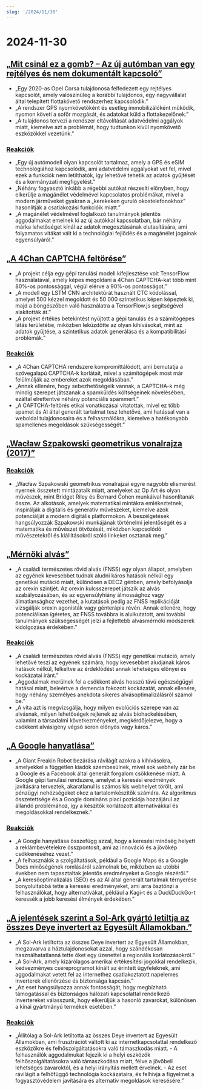 ```yaml
---
slug: '/2024/11/30'
---
```


# 2024-11-30

## [„Mit csinál ez a gomb? – Az új autómban van egy rejtélyes és nem dokumentált kapcsoló”](https://blog.koenvh.nl/what-does-this-button-do-cm42u2oi7000a09l42f54g2pr)

- „Egy 2020-as Opel Corsa tulajdonosa felfedezett egy rejtélyes kapcsolót, amely valószínűleg a korábbi tulajdonos, egy nagyvállalat által telepített flottakövető rendszerhez kapcsolódik.”
- „A rendszer GPS nyomkövetőként és esetleg immobilizálóként működik, nyomon követi a sofőr mozgását, és adatokat küld a flottakezelőnek.”
- „A tulajdonos tervezi a rendszer eltávolítását adatvédelmi aggályok miatt, kiemelve azt a problémát, hogy tudtunkon kívül nyomkövető eszközökkel vezetünk.”

### [Reakciók](https://news.ycombinator.com/item?id=42276620)

- „Egy új autómodell olyan kapcsolót tartalmaz, amely a GPS és eSIM technológiához kapcsolódik, ami adatvédelmi aggályokat vet fel, mivel ezek a funkciók nem letilthatók, így lehetővé tehetik az adatok gyűjtését és a kormányzati megfigyelést.”
- „Néhány fogyasztó inkább a régebbi autókat részesíti előnyben, hogy elkerülje a magánélet védelmével kapcsolatos problémákat, mivel a modern járműveket gyakran a „kerekeken guruló okostelefonokhoz” hasonlítják a csatlakozási funkcióik miatt.”
- „A magánélet védelmével foglalkozó tanulmányok jelentős aggodalmakat emelnek ki az új autókkal kapcsolatban, bár néhány márka lehetőséget kínál az adatok megosztásának elutasítására, ami folyamatos vitákat vált ki a technológiai fejlődés és a magánélet jogainak egyensúlyáról.”

## [„A 4Chan CAPTCHA feltörése”](https://www.nullpt.rs/breaking-the-4chan-captcha)

- „A projekt célja egy gépi tanulási modell kifejlesztése volt TensorFlow használatával, amely képes megoldani a 4Chan CAPTCHA-kat több mint 80%-os pontossággal, végül elérve a 90%-os pontosságot.”
- „A modell egy LSTM CNN architektúrát használt CTC kódolással, amelyet 500 kézzel megoldott és 50 000 szintetikus képen képeztek ki, majd a böngészőben való használatra a TensorFlow.js segítségével alakították át.”
- „A projekt értékes betekintést nyújtott a gépi tanulás és a számítógépes látás területébe, miközben leküzdötte az olyan kihívásokat, mint az adatok gyűjtése, a szintetikus adatok generálása és a kompatibilitási problémák.”

### [Reakciók](https://news.ycombinator.com/item?id=42276865)

- „A 4Chan CAPTCHA rendszere kompromittálódott, ami bemutatja a szövegalapú CAPTCHA-k korlátait, mivel a számítógépek most már felülmúlják az embereket azok megoldásában.”
- „Annak ellenére, hogy sebezhetőségeik vannak, a CAPTCHA-k még mindig szerepet játszanak a spamküldés költségeinek növelésében, ezáltal elrettentve néhány potenciális spammert.”
- „A CAPTCHA-feltörés etikai vonatkozásai vitatottak, mivel ez több spamet és AI által generált tartalmat tesz lehetővé, ami hatással van a weboldal tulajdonosaira és a felhasználókra, kiemelve a hatékonyabb spamellenes megoldások szükségességét.”

## [„Wacław Szpakowski geometrikus vonalrajza (2017)”](https://www.theparisreview.org/blog/2017/02/15/rhythmical-lines/)

### [Reakciók](https://news.ycombinator.com/item?id=42277850)

- „Wacław Szpakowski geometrikus vonalrajzai egyre nagyobb elismerést nyernek összetett mintázataik miatt, amelyeket az Op Art és olyan művészek, mint Bridget Riley és Bernard Cohen munkáival hasonlítanak össze. Az alkotások, amelyek matematikai mintákra emlékeztetnek, inspirálják a digitális és generatív művészeket, kiemelve azok potenciálját a modern digitális platformokon. A beszélgetések hangsúlyozzák Szpakowski munkájának történelmi jelentőségét és a matematika és művészet ötvözését, miközben kapcsolódó művészetekről és kiállításokról szóló linkeket osztanak meg.”

## [„Mérnöki alvás”](https://minjunes.ai/posts/sleep/index.html)

- „A családi természetes rövid alvás (FNSS) egy olyan állapot, amelyben az egyének kevesebbet tudnak aludni káros hatások nélkül egy genetikai mutáció miatt, különösen a DEC2 génben, amely befolyásolja az orexin szintjét. Az orexin kulcsszerepet játszik az alvás szabályozásában, és az egyensúlyhiány álmossághoz vagy álmatlansághoz vezethet, a kutatások pedig az FNSS replikációját vizsgálják orexin agonisták vagy génterápia révén. Annak ellenére, hogy potenciálisan ígéretes, az FNSS továbbra is alulkutatott, ami további tanulmányok szükségességét jelzi a fejlettebb alvásmérnöki módszerek kidolgozása érdekében.”

### [Reakciók](https://news.ycombinator.com/item?id=42279454)

- „A családi természetes rövid alvás (FNSS) egy genetikai mutáció, amely lehetővé teszi az egyének számára, hogy kevesebbet aludjanak káros hatások nélkül, felkeltve az érdeklődést annak lehetséges előnyei és kockázatai iránt.”
- „Aggodalmak merülnek fel a csökkent alvás hosszú távú egészségügyi hatásai miatt, beleértve a demencia fokozott kockázatát, annak ellenére, hogy néhány személyes anekdota sikeres alvásoptimalizálásról számol be.”
- „A vita azt is megvizsgálja, hogy milyen evolúciós szerepe van az alvásnak, milyen lehetőségek rejlenek az alvás biohackelésében, valamint a társadalmi következményeket, megkérdőjelezve, hogy a csökkent alvásigény végső soron előnyös vagy káros.”

## [„A Google hanyatlása”](https://www.baldurbjarnason.com/2024/the-deterioration-of-google/)

- „A Giant Freakin Robot bezárása rávilágít azokra a kihívásokra, amelyekkel a független kiadók szembesülnek, mivel sok webhely zár be a Google és a Facebook által generált forgalom csökkenése miatt. A Google gépi tanulási rendszere, amelyet a keresési eredmények javítására terveztek, akaratlanul is számos kis webhelyet törölt, ami pénzügyi nehézségeket okoz a tartalomkészítők számára. Az algoritmus összetettsége és a Google domináns piaci pozíciója hozzájárul az állandó problémához, így a készítők korlátozott alternatívákkal és megoldásokkal rendelkeznek.”

### [Reakciók](https://news.ycombinator.com/item?id=42277673)

- „A Google hanyatlása összefügg azzal, hogy a keresési minőség helyett a reklámbevételekre összpontosít, ami az innováció és a jövőkép csökkenéséhez vezet.”
- „A felhasználók a szolgáltatások, például a Google Maps és a Google Docs minőségének romlásáról számolnak be, miközben az utóbbi években nem tapasztaltak jelentős eredményeket a Google részéről.”
- „A keresőoptimalizálás (SEO) és az AI által generált tartalmak térnyerése bonyolultabbá tette a keresési eredményeket, ami arra ösztönzi a felhasználókat, hogy alternatívákat, például a Kagi-t és a DuckDuckGo-t keressék a jobb keresési élmények érdekében.”

## [„A jelentések szerint a Sol-Ark gyártó letiltja az összes Deye invertert az Egyesült Államokban.”](https://solarboi.com/2024/11/17/sol-ark-oem-disables-all-deye-inverters-in-the-us/)

- „A Sol-Ark letiltotta az összes Deye invertert az Egyesült Államokban, megzavarva a háztulajdonosokat azzal, hogy szándékosan használhatatlanná tette őket egy üzenettel a regionális korlátozásokról.”
- „A Sol-Ark, amely kizárólagos amerikai értékesítési jogokkal rendelkezik, kedvezményes csereprogramot kínált az érintett ügyfeleknek, ami aggodalmakat vetett fel az internethez csatlakoztatott napelemes inverterek ellenőrzése és biztonsága kapcsán.”
- „Az eset hangsúlyozza annak fontosságát, hogy megbízható támogatással és biztonságos hálózati kapcsolattal rendelkező invertereket válasszunk, hogy elkerüljük a hasonló zavarokat, különösen a kínai gyártmányú termékek esetében.”

### [Reakciók](https://news.ycombinator.com/item?id=42279010)

- „Állítólag a Sol-Ark letiltotta az összes Deye invertert az Egyesült Államokban, ami frusztrációt váltott ki az internetkapcsolattal rendelkező eszközökre és felhőszolgáltatásokra való támaszkodás miatt. - A felhasználók aggodalmukat fejezik ki a helyi eszközök felhőszolgáltatásokra való támaszkodása miatt, félve a jövőbeli lehetséges zavaroktól, és a helyi irányítás mellett érvelnek. - Az eset rávilágít a felhőfüggő technológia kockázataira, és felhívja a figyelmet a fogyasztóvédelem javítására és alternatív megoldások keresésére.”

<head>
  <meta property="og:title" content="„Mit csinál ez a gomb? – Az új autómban van egy rejtélyes és nem dokumentált kapcsoló”" />
  <meta property="og:type" content="website" />
  <meta property="og:image" content="https://og.cho.sh/api/og/?title=%E2%80%9EMit%20csin%C3%A1l%20ez%20a%20gomb%3F%20%E2%80%93%20Az%20%C3%BAj%20aut%C3%B3mban%20van%20egy%20rejt%C3%A9lyes%20%C3%A9s%20nem%20dokument%C3%A1lt%20kapcsol%C3%B3%E2%80%9D&subheading=2024.%20november%2030.%2C%20szombat%3A%20Hacker%20News%20%C3%96sszefoglal%C3%B3" />
</head>
